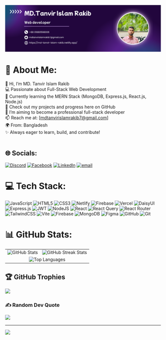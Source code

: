 
<img src="./rakib-banner.png" />


# 💫 About Me:
👋 Hi, I’m MD. Tanvir Islam Rakib<br>💻 Passionate about Full-Stack Web Development<br>🌱 Currently learning the MERN Stack (MongoDB, Express.js, React.js, Node.js)<br>📁 Check out my projects and progress here on GitHub<br>🔭 I’m aiming to become a professional full-stack developer<br>📫 Reach me at: [mdtanvirislamrakib7@gmail.com]<br>🌍 From: Bangladesh<br>✨ Always eager to learn, build, and contribute!<br><br>


## 🌐 Socials:
[![Discord](https://img.shields.io/badge/Discord-%237289DA.svg?logo=discord&logoColor=white)](https://discord.gg/rakib06327) [![Facebook](https://img.shields.io/badge/Facebook-%231877F2.svg?logo=Facebook&logoColor=white)](https://facebook.com/ra.k.ib.912236) [![LinkedIn](https://img.shields.io/badge/LinkedIn-%230077B5.svg?logo=linkedin&logoColor=white)](https://linkedin.com/in/tanvir-islam-rakib) [![email](https://img.shields.io/badge/Email-D14836?logo=gmail&logoColor=white)](mailto:mdtanvirislamrakib7@gmail.com) 

# 💻 Tech Stack:
![JavaScript](https://img.shields.io/badge/javascript-%23323330.svg?style=flat-square&logo=javascript&logoColor=%23F7DF1E) ![HTML5](https://img.shields.io/badge/html5-%23E34F26.svg?style=flat-square&logo=html5&logoColor=white) ![CSS3](https://img.shields.io/badge/css3-%231572B6.svg?style=flat-square&logo=css3&logoColor=white) ![Netlify](https://img.shields.io/badge/netlify-%23000000.svg?style=flat-square&logo=netlify&logoColor=#00C7B7) ![Firebase](https://img.shields.io/badge/firebase-%23039BE5.svg?style=flat-square&logo=firebase) ![Vercel](https://img.shields.io/badge/vercel-%23000000.svg?style=flat-square&logo=vercel&logoColor=white) ![DaisyUI](https://img.shields.io/badge/daisyui-5A0EF8?style=flat-square&logo=daisyui&logoColor=white) ![Express.js](https://img.shields.io/badge/express.js-%23404d59.svg?style=flat-square&logo=express&logoColor=%2361DAFB) ![JWT](https://img.shields.io/badge/JWT-black?style=flat-square&logo=JSON%20web%20tokens) ![NodeJS](https://img.shields.io/badge/node.js-6DA55F?style=flat-square&logo=node.js&logoColor=white) ![React](https://img.shields.io/badge/react-%2320232a.svg?style=flat-square&logo=react&logoColor=%2361DAFB) ![React Query](https://img.shields.io/badge/-React%20Query-FF4154?style=flat-square&logo=react%20query&logoColor=white) ![React Router](https://img.shields.io/badge/React_Router-CA4245?style=flat-square&logo=react-router&logoColor=white) ![TailwindCSS](https://img.shields.io/badge/tailwindcss-%2338B2AC.svg?style=flat-square&logo=tailwind-css&logoColor=white) ![Vite](https://img.shields.io/badge/vite-%23646CFF.svg?style=flat-square&logo=vite&logoColor=white) ![Firebase](https://img.shields.io/badge/firebase-a08021?style=flat-square&logo=firebase&logoColor=ffcd34) ![MongoDB](https://img.shields.io/badge/MongoDB-%234ea94b.svg?style=flat-square&logo=mongodb&logoColor=white) ![Figma](https://img.shields.io/badge/figma-%23F24E1E.svg?style=flat-square&logo=figma&logoColor=white) ![GitHub](https://img.shields.io/badge/github-%23121011.svg?style=flat-square&logo=github&logoColor=white) ![Git](https://img.shields.io/badge/git-%23F05033.svg?style=flat-square&logo=git&logoColor=white)
# 📊 GitHub Stats:
<p align="center">
  <table>
    <tr>
      <td align="center">
        <img src="https://github-readme-stats.vercel.app/api?username=mdtanvirislamrakib&theme=calm_pink&hide_border=false&include_all_commits=true&count_private=true" alt="GitHub Stats"/>
      </td>
      <td align="center">
        <img src="https://nirzak-streak-stats.vercel.app/?user=mdtanvirislamrakib&theme=calm_pink&hide_border=false" alt="GitHub Streak Stats"/>
      </td>
    </tr>
    <tr>
      <td colspan="2" align="center">
        <img src="https://github-readme-stats.vercel.app/api/top-langs/?username=mdtanvirislamrakib&theme=calm_pink&hide_border=false&include_all_commits=true&count_private=true&layout=compact" alt="Top Languages"/>
      </td>
    </tr>
  </table>
</p>


## 🏆 GitHub Trophies
![](https://github-profile-trophy.vercel.app/?username=mdtanvirislamrakib&theme=github_dark_dimmed&no-frame=true&no-bg=true&margin-w=4)

### ✍️ Random Dev Quote
![](https://quotes-github-readme.vercel.app/api?type=horizontal&theme=tokyonight)

---
[![](https://visitcount.itsvg.in/api?id=mdtanvirislamrakib&icon=2&color=11)](https://visitcount.itsvg.in)

<!-- Proudly created with GPRM ( https://gprm.itsvg.in ) -->
